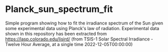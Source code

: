 # Planck_sun_spectrum_fit
Simple program showing how to fit the irradiance spectrum of the Sun given some experimental data using Planck's law of radiation.
Experimental data shown in this repository has been extracted from https://lasp.colorado.edu/lisird/ (from TSIS-1 Solar Spectral Irradiance - Twelve Hour Average, at a single time 2022-12-05T00:00:00)
